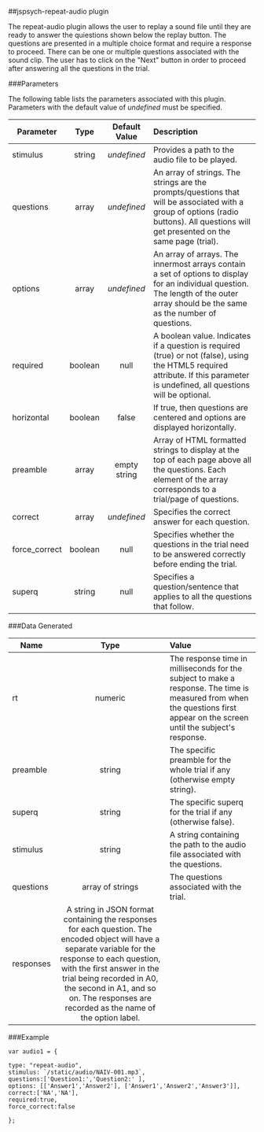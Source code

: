 ##jspsych-repeat-audio plugin

The repeat-audio plugin allows the user to replay a sound file until they are ready to answer the quiestions shown below the replay button. The questions are presented in a multiple choice format and require a response to proceed. There can be one or multiple questions associated with the sound clip. The user has to click on the "Next" button in order to proceed after answering all the questions in the trial.

###Parameters

The following table lists the parameters associated with this plugin. Parameters with the default value of *undefined* must be specified. 

| Parameter| Type| Default Value| Description|
| ---------|:---:|:------------:|:-----------|
|stimulus|string|*undefined*| Provides a path to the audio file to be played.
|questions|array|*undefined*|An array of strings. The strings are the prompts/questions that will be associated with a group of options (radio buttons). All questions will get presented on the same page (trial).
|options|array|*undefined*| An array of arrays. The innermost arrays contain a set of options to display for an individual question. The length of the outer array should be the same as the number of questions.
|required|boolean|null|A boolean value. Indicates if a question is required (true) or not (false), using the HTML5 required attribute.  If this parameter is undefined, all questions will be optional.
|horizontal|boolean|false| If true, then questions are centered and options are displayed horizontally.
|preamble|array|empty string|Array of HTML formatted strings to display at the top of each page above all the questions. Each element of the array corresponds to a trial/page of questions.
|correct|array|*undefined*|Specifies the correct answer for each question.
|force_correct|boolean|null|Specifies whether the questions in the trial need to be answered correctly before ending the trial.
|superq|string|null|Specifies a question/sentence that applies to all the questions that follow.

###Data Generated


| Name| Type|  Value| 
| ---------|:---:|:-----------|
| rt|numeric|The response time in milliseconds for the subject to make a response. The time is measured from when the questions first appear on the screen until the subject's response.
|preamble|string|The specific preamble for the whole trial if any (otherwise empty string).
|superq|string|The specific superq for the trial if any (otherwise false).
|stimulus| string|A string containing the path to the audio file associated with the questions.
|questions|array of strings|The questions associated with the trial.
|responses|A string in JSON format containing the responses for each question. The encoded object will have a separate variable for the response to each question, with the first answer in the trial being recorded in A0, the second in A1, and so on. The responses are recorded as the name of the option label.

###Example

```
var audio1 = {

type: "repeat-audio",
stimulus: `/static/audio/NAIV-001.mp3`,
questions:['Question1:','Question2:' ],
options: [['Answer1','Answer2'], ['Answer1','Answer2','Answer3']],
correct:['NA','NA'],
required:true,
force_correct:false

};

```
